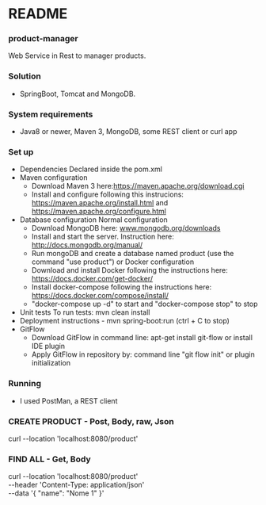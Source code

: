 # README #

### product-manager ###
Web Service in Rest to manager products.

### Solution ###
* SpringBoot, Tomcat and MongoDB.

### System requirements ###
* Java8 or newer, Maven 3, MongoDB, some REST client or curl app

### Set up ###
* Dependencies
  Declared inside the pom.xml
* Maven configuration
    - Download Maven 3 here:https://maven.apache.org/download.cgi
    - Install and configure following this instrucions: https://maven.apache.org/install.html and https://maven.apache.org/configure.html
* Database configuration
    Normal configuration
    - Download MongoDB here: www.mongodb.org/downloads
    - Install and start the server. Instruction here: http://docs.mongodb.org/manual/
    - Run mongoDB and create a database named product (use the command "use product")
    or Docker configuration
    - Download and install Docker following the instructions here: https://docs.docker.com/get-docker/
    - Install docker-compose following the instructions here: https://docs.docker.com/compose/install/
    - "docker-compose up -d" to start and "docker-compose stop" to stop
* Unit tests
  To run tests: mvn clean install
* Deployment instructions -
  mvn spring-boot:run (ctrl + C to stop)
* GitFlow
    - Download GitFlow in command line: apt-get install git-flow or install IDE plugin
    - Apply GitFlow in repository by: command line "git flow init" or plugin initialization

### Running ###

* I used PostMan, a REST client

### CREATE PRODUCT - Post, Body, raw, Json ###
curl --location 'localhost:8080/product'

### FIND ALL - Get, Body ###
curl --location 'localhost:8080/product' \
--header 'Content-Type: application/json' \
--data '{
"name": "Nome 1"
}'